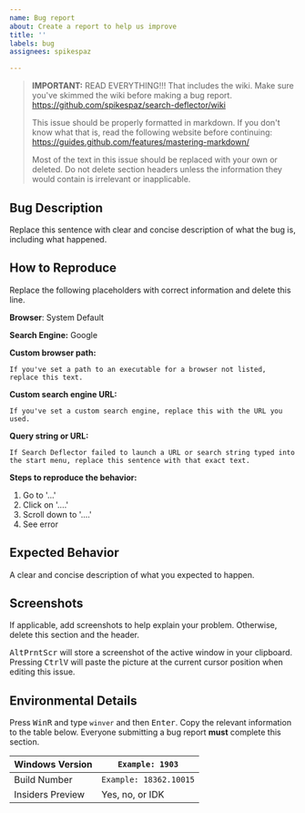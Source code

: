 ```yaml
---
name: Bug report
about: Create a report to help us improve
title: ''
labels: bug
assignees: spikespaz

---
```


> **IMPORTANT:** READ EVERYTHING!!! That includes the wiki. Make sure you've skimmed the wiki before making a bug report.
> https://github.com/spikespaz/search-deflector/wiki
>
> This issue should be properly formatted in markdown. If you don't know what that is, read the following website before continuing:
> https://guides.github.com/features/mastering-markdown/
>
> Most of the text in this issue should be replaced with your own or deleted. Do not delete section headers unless the information they would contain is irrelevant or inapplicable.

## Bug Description

Replace this sentence with clear and concise description of what the bug is, including what happened.

## How to Reproduce

Replace the following placeholders with correct information and delete this line.

**Browser**: System Default

**Search Engine:** Google

**Custom browser path:**
```
If you've set a path to an executable for a browser not listed, replace this text.
```

**Custom search engine URL:**
```
If you've set a custom search engine, replace this with the URL you used.
```

**Query string or URL:**
```
If Search Deflector failed to launch a URL or search string typed into the start menu, replace this sentence with that exact text.
```

**Steps to reproduce the behavior:**

1. Go to '...'
2. Click on '....'
3. Scroll down to '....'
4. See error

## Expected Behavior

A clear and concise description of what you expected to happen.

## Screenshots

If applicable, add screenshots to help explain your problem. Otherwise, delete this section and the header.

<kbd>Alt</kbd><kbd>PrntScr</kbd> will store a screenshot of the active window in your clipboard. Pressing <kbd>Ctrl</kbd><kbd>V</kbd> will paste the picture at the current cursor position when editing this issue.

## Environmental Details

Press <kbd>Win</kbd><kbd>R</kbd> and type `winver` and then <kbd>Enter</kbd>. Copy the relevant information to the table below. Everyone submitting a bug report **must** complete this section.

| Windows Version | `Example: 1903` |
| --- | --- |
| Build Number | `Example: 18362.10015` |
| Insiders Preview | Yes, no, or IDK |
